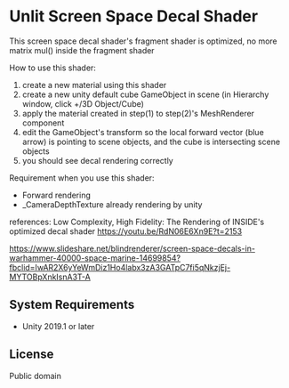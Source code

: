 Unlit Screen Space Decal Shader
======================
This screen space decal shader's fragment shader is optimized, no more matrix mul() inside the fragment shader

How to use this shader:
1. create a new material using this shader
2. create a new unity default cube GameObject in scene (in Hierarchy window, click +/3D Object/Cube)
3. apply the material created in step(1) to step(2)'s MeshRenderer component
4. edit the GameObject's transform so the local forward vector (blue arrow) is pointing to scene objects, and the cube is intersecting scene objects
5. you should see decal rendering correctly

Requirement when you use this shader:
- Forward rendering
- _CameraDepthTexture already rendering by unity

[the camera depth texture]:
    https://docs.unity3d.com/Manual/SL-CameraDepthTexture.html

references:
Low Complexity, High Fidelity: The Rendering of INSIDE's optimized decal shader
https://youtu.be/RdN06E6Xn9E?t=2153

https://www.slideshare.net/blindrenderer/screen-space-decals-in-warhammer-40000-space-marine-14699854?fbclid=IwAR2X6yYeWmDiz1Ho4labx3zA3GATpC7fi5qNkzjEj-MYTOBpXnkIsnA3T-A

System Requirements
-------------------

- Unity 2019.1 or later

License
-------

Public domain
